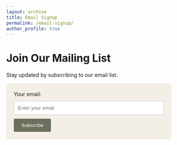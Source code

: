 ```yaml
---
layout: archive
title: Email Signup
permalink: /email-signup/
author_profile: true
---
```


# Join Our Mailing List
Stay updated by subscribing to our email list.

<form
  action="https://formspree.io/f/mrbgzvqp"
  method="POST"
>
  <label>
    Your email:
    <input type="email" name="email" placeholder="Enter your email" required>
  </label>
  <button type="submit">Subscribe</button>
</form>

<style>
  /* Custom styles for the email signup form */
  form {
    background-color: #f4efe6;
    padding: 20px;
    border-radius: 5px;
    max-width: 400px;
    /* Remove centering */
    margin: 0;  /* Remove 'auto' to stop centering */
  }

  input[type="email"] {
    width: 100%;
    padding: 10px;
    margin: 10px 0;
    border-radius: 3px;
    border: 1px solid #ccc;
  }

  button {
    background-color: #6b705c;
    color: white;
    padding: 10px 20px;
    border: none;
    border-radius: 3px;
    cursor: pointer;
  }

  button:hover {
    background-color: #d4a373;
  }
</style>

